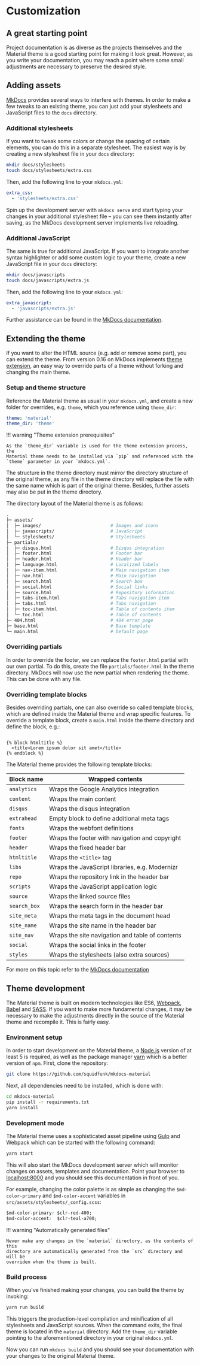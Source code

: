 # Customization

## A great starting point

Project documentation is as diverse as the projects themselves and the Material
theme is a good starting point for making it look great. However, as you write
your documentation, you may reach a point where some small adjustments are
necessary to preserve the desired style.

## Adding assets

[MkDocs][1] provides several ways to interfere with themes. In order to make a
few tweaks to an existing theme, you can just add your stylesheets and
JavaScript files to the `docs` directory.

  [1]: http://www.mkdocs.org

### Additional stylesheets

If you want to tweak some colors or change the spacing of certain elements,
you can do this in a separate stylesheet. The easiest way is by creating a
new stylesheet file in your `docs` directory:

``` sh
mkdir docs/stylesheets
touch docs/stylesheets/extra.css
```

Then, add the following line to your `mkdocs.yml`:

``` yaml
extra_css:
  - 'stylesheets/extra.css'
```

Spin up the development server with `mkdocs serve` and start typing your
changes in your additional stylesheet file – you can see them instantly after
saving, as the MkDocs development server implements live reloading.

### Additional JavaScript

The same is true for additional JavaScript. If you want to integrate another
syntax highlighter or add some custom logic to your theme, create a new
JavaScript file in your `docs` directory:

``` sh
mkdir docs/javascripts
touch docs/javascripts/extra.js
```

Then, add the following line to your `mkdocs.yml`:

``` yaml
extra_javascript:
  - 'javascripts/extra.js'
```

Further assistance can be found in the [MkDocs documentation][2].

  [2]: http://www.mkdocs.org/user-guide/styling-your-docs/#customizing-a-theme

## Extending the theme

If you want to alter the HTML source (e.g. add or remove some part), you can
extend the theme. From version 0.16 on MkDocs implements [theme extension][3],
an easy way to override parts of a theme without forking and changing the
main theme.

  [3]: http://www.mkdocs.org/user-guide/styling-your-docs/#using-the-theme_dir

### Setup and theme structure

Reference the Material theme as usual in your `mkdocs.yml`, and create a
new folder for overrides, e.g. `theme`, which you reference using `theme_dir`:

``` yaml
theme: 'material'
theme_dir: 'theme'
```

!!! warning "Theme extension prerequisites"

    As the `theme_dir` variable is used for the theme extension process, the
    Material theme needs to be installed via `pip` and referenced with the
    `theme` parameter in your `mkdocs.yml`.

The structure in the theme directory must mirror the directory structure of the
original theme, as any file in the theme directory will replace the file with
the same name which is part of the original theme. Besides, further assets
may also be put in the theme directory.

The directory layout of the Material theme is as follows:

``` sh
.
├─ assets/
│  ├─ images/                          # Images and icons
│  ├─ javascripts/                     # JavaScript
│  └─ stylesheets/                     # Stylesheets
├─ partials/
│  ├─ disqus.html                      # Disqus integration
│  ├─ footer.html                      # Footer bar
│  ├─ header.html                      # Header bar
│  ├─ language.html                    # Localized labels
│  ├─ nav-item.html                    # Main navigation item
│  ├─ nav.html                         # Main navigation
│  ├─ search.html                      # Search box
│  ├─ social.html                      # Social links
│  ├─ source.html                      # Repository information
│  ├─ tabs-item.html                   # Tabs navigation item
│  ├─ tabs.html                        # Tabs navigation
│  ├─ toc-item.html                    # Table of contents item
│  └─ toc.html                         # Table of contents
├─ 404.html                            # 404 error page
├─ base.html                           # Base template
└─ main.html                           # Default page
```

### Overriding partials

In order to override the footer, we can replace the `footer.html` partial with
our own partial. To do this, create the file `partials/footer.html` in the
theme directory. MkDocs will now use the new partial when rendering the theme.
This can be done with any file.

### Overriding template blocks

Besides overriding partials, one can also override so called template blocks,
which are defined inside the Material theme and wrap specific features. To
override a template block, create a `main.html` inside the theme directory and
define the block, e.g.:

``` jinja

{% block htmltitle %}
  <title>Lorem ipsum dolor sit amet</title>
{% endblock %}
```

The Material theme provides the following template blocks:

| Block name   | Wrapped contents                                |
| ------------ | ----------------------------------------------- |
| `analytics`  | Wraps the Google Analytics integration          |
| `content`    | Wraps the main content                          |
| `disqus`     | Wraps the disqus integration                    |
| `extrahead`  | Empty block to define additional meta tags      |
| `fonts`      | Wraps the webfont definitions                   |
| `footer`     | Wraps the footer with navigation and copyright  |
| `header`     | Wraps the fixed header bar                      |
| `htmltitle`  | Wraps the `<title>` tag                         |
| `libs`       | Wraps the JavaScript libraries, e.g. Modernizr  |
| `repo`       | Wraps the repository link in the header bar     |
| `scripts`    | Wraps the JavaScript application logic          |
| `source`     | Wraps the linked source files                   |
| `search_box` | Wraps the search form in the header bar         |
| `site_meta`  | Wraps the meta tags in the document head        |
| `site_name`  | Wraps the site name in the header bar           |
| `site_nav`   | Wraps the site navigation and table of contents |
| `social`     | Wraps the social links in the footer            |
| `styles`     | Wraps the stylesheets (also extra sources)      |

For more on this topic refer to the [MkDocs documentation][4]

  [4]: http://www.mkdocs.org/user-guide/styling-your-docs/#overriding-template-blocks

## Theme development

The Material theme is built on modern technologies like ES6, [Webpack][5],
[Babel][6] and [SASS][7]. If you want to make more fundamental changes, it may
be necessary to make the adjustments directly in the source of the Material
theme and recompile it. This is fairly easy.

  [5]: https://webpack.github.io/
  [6]: https://babeljs.io
  [7]: http://sass-lang.com

### Environment setup

In order to start development on the Material theme, a [Node.js][8] version of
at least 5 is required, as well as the package manager [yarn][9] which is a
better version of `npm`. First, clone the repository:

``` sh
git clone https://github.com/squidfunk/mkdocs-material
```

Next, all dependencies need to be installed, which is done with:

``` sh
cd mkdocs-material
pip install -r requirements.txt
yarn install
```

  [8]: https://nodejs.org
  [9]: https://yarnpkg.com/

### Development mode

The Material theme uses a sophisticated asset pipeline using [Gulp][10] and
Webpack which can be started with the following command:

``` sh
yarn start
```

This will also start the MkDocs development server which will monitor changes
on assets, templates and documentation. Point your browser to
[localhost:8000][11] and you should see this documentation in front of you.

For example, changing the color palette is as simple as changing the
`$md-color-primary` and `$md-color-accent` variables in
`src/assets/stylesheets/_config.scss`:

``` css
$md-color-primary: $clr-red-400;
$md-color-accent:  $clr-teal-a700;
```

!!! warning "Automatically generated files"

    Never make any changes in the `material` directory, as the contents of this
    directory are automatically generated from the `src` directory and will be
    overriden when the theme is built.

  [10]: http://gulpjs.com
  [11]: http://localhost:8000

### Build process

When you've finished making your changes, you can build the theme by invoking:

``` sh
yarn run build
```

This triggers the production-level compilation and minification of all
stylesheets and JavaScript sources. When the command exits, the final theme is
located in the `material` directory. Add the `theme_dir` variable pointing to
the aforementioned directory in your original `mkdocs.yml`.

Now you can run `mkdocs build` and you should see your documentation with your
changes to the original Material theme.
